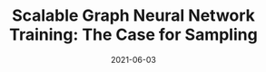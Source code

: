 ---
title: "Scalable Graph Neural Network Training: The Case for Sampling"
collection: publications
date: 2021-06-03
venue: 'ACM SIGOPS Operating Systems Review, 2021'
paperurl: 'http://guanh01.github.io/files/2021sampling.pdf'
authors: 'Marco Serafini, Hui Guan'
---